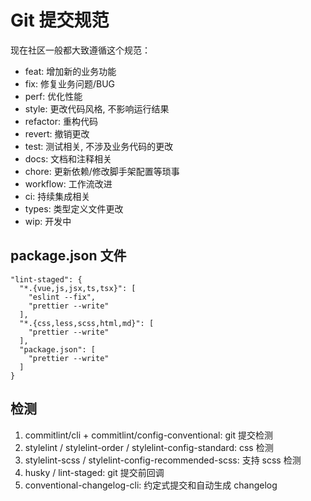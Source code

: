 # Git 提交规范

现在社区一般都大致遵循这个规范：

- feat: 增加新的业务功能
- fix: 修复业务问题/BUG
- perf: 优化性能
- style: 更改代码风格, 不影响运行结果
- refactor: 重构代码
- revert: 撤销更改
- test: 测试相关, 不涉及业务代码的更改
- docs: 文档和注释相关
- chore: 更新依赖/修改脚手架配置等琐事
- workflow: 工作流改进
- ci: 持续集成相关
- types: 类型定义文件更改
- wip: 开发中

## package.json 文件

```code
"lint-staged": {
  "*.{vue,js,jsx,ts,tsx}": [
    "eslint --fix",
    "prettier --write"
  ],
  "*.{css,less,scss,html,md}": [
    "prettier --write"
  ],
  "package.json": [
    "prettier --write"
  ]
}
```

## 检测

1. commitlint/cli + commitlint/config-conventional: git 提交检测
2. stylelint / stylelint-order / stylelint-config-standard: css 检测
3. stylelint-scss / stylelint-config-recommended-scss: 支持 scss 检测
4. husky / lint-staged: git 提交前回调
5. conventional-changelog-cli: 约定式提交和自动生成 changelog
